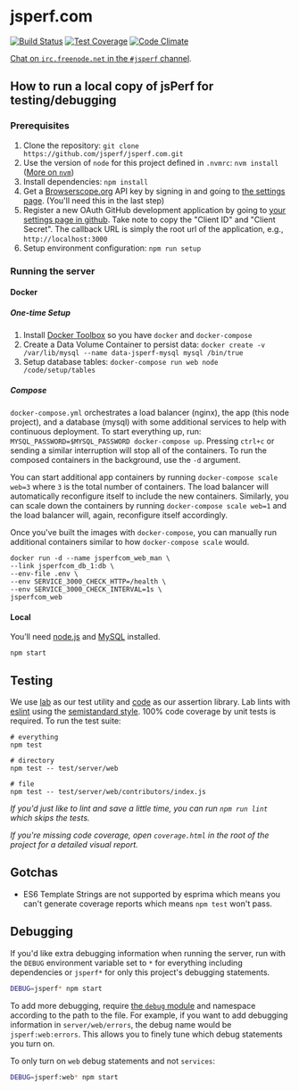 # jsperf.com

[![Build Status](https://travis-ci.org/jsperf/jsperf.com.svg?branch=master)](https://travis-ci.org/jsperf/jsperf.com) [![Test Coverage](https://codeclimate.com/github/jsperf/jsperf.com/badges/coverage.svg)](https://codeclimate.com/github/jsperf/jsperf.com) [![Code Climate](https://codeclimate.com/github/jsperf/jsperf.com/badges/gpa.svg)](https://codeclimate.com/github/jsperf/jsperf.com)

[Chat on `irc.freenode.net` in the `#jsperf` channel](https://webchat.freenode.net/?channels=jsperf).

## How to run a local copy of jsPerf for testing/debugging

### Prerequisites

1. Clone the repository: `git clone https://github.com/jsperf/jsperf.com.git`
2. Use the version of `node` for this project defined in `.nvmrc`: `nvm install` ([More on `nvm`](https://github.com/creationix/nvm))
2. Install dependencies: `npm install`
3. Get a [Browserscope.org](http://www.browserscope.org/) API key by signing in and going to [the settings page](http://www.browserscope.org/user/settings). (You'll need this in the last step)
4. Register a new OAuth GitHub development application by going to [your settings page in github](https://github.com/settings/applications/new). Take note to copy the "Client ID" and "Client Secret". The callback URL is simply the root url of the application, e.g., `http://localhost:3000`
5. Setup environment configuration: `npm run setup`

### Running the server

#### Docker

##### One-time Setup

1. Install [Docker Toolbox](https://docs.docker.com/engine/installation/) so you have `docker` and `docker-compose`
2. Create a Data Volume Container to persist data: `docker create -v /var/lib/mysql --name data-jsperf-mysql mysql /bin/true`
3. Setup database tables: `docker-compose run web node /code/setup/tables`

##### Compose

`docker-compose.yml` orchestrates a load balancer (nginx), the app (this node project), and a database (mysql) with some additional services to help with continuous deployment. To start everything up, run: `MYSQL_PASSWORD=$MYSQL_PASSWORD docker-compose up`. Pressing `ctrl+c` or sending a similar interruption will stop all of the containers. To run the composed containers in the background, use the `-d` argument.

You can start additional app containers by running `docker-compose scale web=3` where `3` is the total number of containers. The load balancer will automatically reconfigure itself to include the new containers. Similarly, you can scale down the containers by running `docker-compose scale web=1` and the load balancer will, again, reconfigure itself accordingly.

Once you've built the images with `docker-compose`, you can manually run additional containers similar to how `docker-compose scale` would.

```
docker run -d --name jsperfcom_web_man \
--link jsperfcom_db_1:db \
--env-file .env \
--env SERVICE_3000_CHECK_HTTP=/health \
--env SERVICE_3000_CHECK_INTERVAL=1s \
jsperfcom_web
```

#### Local

You’ll need [node.js](https://nodejs.org/en/) and [MySQL](https://www.mysql.com/downloads/) installed.

```
npm start
```

## Testing

We use [lab](https://github.com/hapijs/lab) as our test utility and [code](https://github.com/hapijs/code) as our assertion library. Lab lints with [eslint](http://eslint.org/) using the [semistandard style](https://github.com/Flet/semistandard). 100% code coverage by unit tests is required. To run the test suite:

```
# everything
npm test

# directory
npm test -- test/server/web

# file
npm test -- test/server/web/contributors/index.js
```

_If you'd just like to lint and save a little time, you can run `npm run lint` which skips the tests._

_If you're missing code coverage, open `coverage.html` in the root of the project for a detailed visual report._

## Gotchas

- ES6 Template Strings are not supported by esprima which means you can't generate coverage reports which means `npm test` won't pass.

## Debugging

If you'd like extra debugging information when running the server, run with the `DEBUG` environment variable set to `*` for everything including dependencies or `jsperf*` for only this project's debugging statements.

```bash
DEBUG=jsperf* npm start
```

To add more debugging, require [the `debug` module](https://www.npmjs.com/package/debug) and namespace according to the path to the file. For example, if you want to add debugging information in `server/web/errors`, the debug name would be `jsperf:web:errors`. This allows you to finely tune which debug statements you turn on.

To only turn on `web` debug statements and not `services`:

```bash
DEBUG=jsperf:web* npm start
```
